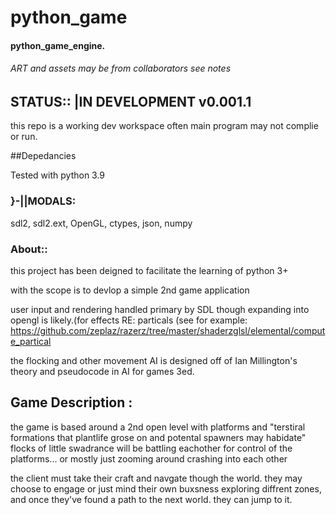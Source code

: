 # python_game
#### python_game_engine.
###### ART and assets may be from collaborators see notes

## STATUS:: |IN DEVELOPMENT v0.001.1

this repo is a working dev workspace
often main program may not complie or run.

##Depedancies

 Tested with python 3.9

### }-||MODALS:
 sdl2, sdl2.ext, OpenGL, ctypes, json, numpy


### About::
this project has been deigned to facilitate 
the learning of python 3+

with the scope is to devlop a simple 2nd game application

user input and rendering handled primary by SDL though expanding
into opengl is likely.(for effects RE: particals (see for example: https://github.com/zeplaz/razerz/tree/master/shaderzglsl/elemental/compute_partical 

the flocking and other movement AI is designed off of
Ian Millington's  theory and pseudocode in
AI for games 3ed. 

## Game Description : 

the game is based around a 2nd open level
with platforms and "terstiral formations that
plantlife grose on and potental spawners may habidate"
flocks of little swadrance will be battling eachother for control
of the platforms... or mostly just zooming around crashing into each other

the client must take their craft and navgate though the world. 
they may choose to engage or just mind their own buxsness exploring 
diffrent zones, and once they've found a path to the next world.
they can jump to it. 
